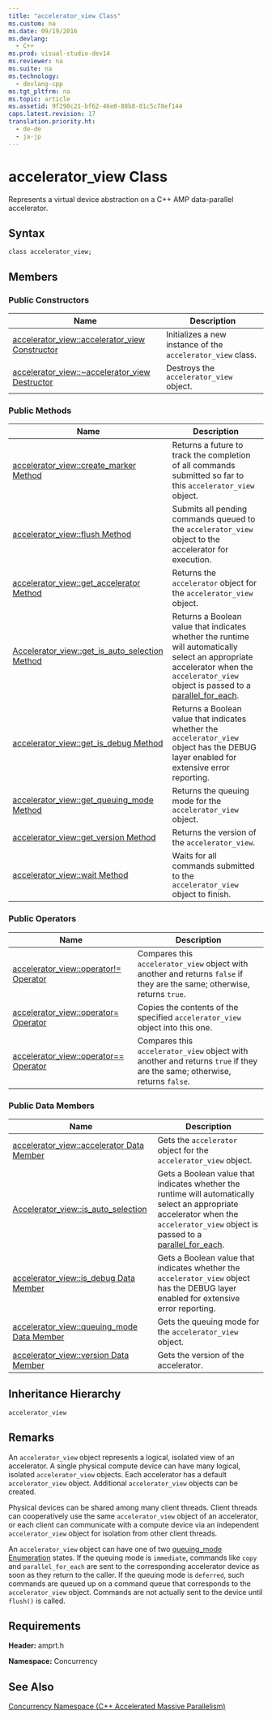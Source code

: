 ```yaml
---
title: "accelerator_view Class"
ms.custom: na
ms.date: 09/19/2016
ms.devlang: 
  - C++
ms.prod: visual-studio-dev14
ms.reviewer: na
ms.suite: na
ms.technology: 
  - devlang-cpp
ms.tgt_pltfrm: na
ms.topic: article
ms.assetid: 9f298c21-bf62-46e0-88b8-01c5c78ef144
caps.latest.revision: 17
translation.priority.ht: 
  - de-de
  - ja-jp
---
```

# accelerator_view Class
Represents a virtual device abstraction on a C++ AMP data-parallel accelerator.  
  
## Syntax  
  
```  
class accelerator_view;  
```  
  
## Members  
  
### Public Constructors  
  
|Name|Description|  
|----------|-----------------|  
|[accelerator_view::accelerator_view Constructor](../vs140/accelerator_view--accelerator_view-Constructor.md)|Initializes a new instance of the `accelerator_view` class.|  
|[accelerator_view::~accelerator_view Destructor](../vs140/accelerator_view--~accelerator_view-Destructor.md)|Destroys the `accelerator_view` object.|  
  
### Public Methods  
  
|Name|Description|  
|----------|-----------------|  
|[accelerator_view::create_marker Method](../vs140/accelerator_view--create_marker-Method.md)|Returns a future to track the completion of all commands submitted so far to this `accelerator_view` object.|  
|[accelerator_view::flush Method](../vs140/accelerator_view--flush-Method.md)|Submits all pending commands queued to the `accelerator_view` object to the accelerator for execution.|  
|[accelerator_view::get_accelerator Method](../vs140/accelerator_view--get_accelerator-Method.md)|Returns the `accelerator` object for the `accelerator_view` object.|  
|[Accelerator_view::get_is_auto_selection Method](../vs140/accelerator_view--get_is_auto_selection-Method.md)|Returns a Boolean value that indicates whether the runtime will automatically select an appropriate accelerator when the `accelerator_view` object is passed to a [parallel_for_each](../vs140/parallel_for_each-Function--C---AMP-.md).|  
|[accelerator_view::get_is_debug Method](../vs140/accelerator_view--get_is_debug-Method.md)|Returns a Boolean value that indicates whether the `accelerator_view` object has the DEBUG layer enabled for extensive error reporting.|  
|[accelerator_view::get_queuing_mode Method](../vs140/accelerator_view--get_queuing_mode-Method.md)|Returns the queuing mode for the `accelerator_view` object.|  
|[accelerator_view::get_version Method](../vs140/accelerator_view--get_version-Method.md)|Returns the version of the `accelerator_view`.|  
|[accelerator_view::wait Method](../vs140/accelerator_view--wait-Method.md)|Waits for all commands submitted to the `accelerator_view` object to finish.|  
  
### Public Operators  
  
|Name|Description|  
|----------|-----------------|  
|[accelerator_view::operator!= Operator](../vs140/accelerator_view--operator!=-Operator.md)|Compares this `accelerator_view` object with another and returns `false` if they are the same; otherwise, returns `true`.|  
|[accelerator_view::operator= Operator](../vs140/accelerator_view--operator=-Operator.md)|Copies the contents of the specified `accelerator_view` object into this one.|  
|[accelerator_view::operator== Operator](../vs140/accelerator_view--operator==-Operator.md)|Compares this `accelerator_view` object with another and returns `true` if they are the same; otherwise, returns `false`.|  
  
### Public Data Members  
  
|Name|Description|  
|----------|-----------------|  
|[accelerator_view::accelerator Data Member](../vs140/accelerator_view--accelerator-Data-Member.md)|Gets the `accelerator` object for the `accelerator_view` object.|  
|[Accelerator_view::is_auto_selection](../vs140/accelerator_view--is_auto_selection-Data-Member.md)|Gets a Boolean value that indicates whether the runtime will automatically select an appropriate accelerator when the `accelerator_view` object is passed to a [parallel_for_each](../vs140/parallel_for_each-Function--C---AMP-.md).|  
|[accelerator_view::is_debug Data Member](../vs140/accelerator_view--is_debug-Data-Member.md)|Gets a Boolean value that indicates whether the `accelerator_view` object has the DEBUG layer enabled for extensive error reporting.|  
|[accelerator_view::queuing_mode Data Member](../vs140/accelerator_view--queuing_mode-Data-Member.md)|Gets the queuing mode for the `accelerator_view` object.|  
|[accelerator_view::version Data Member](../vs140/accelerator_view--version-Data-Member.md)|Gets the version of the accelerator.|  
  
## Inheritance Hierarchy  
 `accelerator_view`  
  
## Remarks  
 An `accelerator_view` object represents a logical, isolated view of an accelerator. A single physical compute device can have many logical, isolated `accelerator_view` objects. Each accelerator has a default `accelerator_view` object. Additional `accelerator_view` objects can be created.  
  
 Physical devices can be shared among many client threads. Client threads can cooperatively use the same `accelerator_view` object of an accelerator, or each client can communicate with a compute device via an independent `accelerator_view` object for isolation from other client threads.  
  
 An `accelerator_view` object can have one of two [queuing_mode Enumeration](../vs140/queuing_mode-Enumeration.md) states. If the queuing mode is `immediate`, commands like `copy` and `parallel_for_each` are sent to the corresponding accelerator device as soon as they return to the caller. If the queuing mode is `deferred`, such commands are queued up on a command queue that corresponds to the `accelerator_view` object. Commands are not actually sent to the device until `flush()` is called.  
  
## Requirements  
 **Header:** amprt.h  
  
 **Namespace:** Concurrency  
  
## See Also  
 [Concurrency Namespace (C++ Accelerated Massive Parallelism)](../vs140/Concurrency-Namespace--C---AMP-.md)